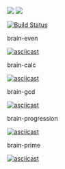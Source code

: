 <a href="https://codeclimate.com/github/iliasov-artem/project-lvl1-s388/maintainability"><img src="https://api.codeclimate.com/v1/badges/14fe59c6961ffd5d3f9f/maintainability" /></a>
<a href="https://codeclimate.com/github/iliasov-artem/project-lvl1-s388/test_coverage"><img src="https://api.codeclimate.com/v1/badges/14fe59c6961ffd5d3f9f/test_coverage" /></a>

[![Build Status](https://travis-ci.org/travis-ci/travis-web.svg?branch=master)](https://travis-ci.org/iliasov-artem/project-lvl1-s388)

brain-even

[![asciicast](https://asciinema.org/a/jJY63dhjWHejH29CMIus5z6oW.svg)](https://asciinema.org/a/jJY63dhjWHejH29CMIus5z6oW)

brain-calc

[![asciicast](https://asciinema.org/a/pEQcIrjvQUKuIe70OGVbreAgQ.svg)](https://asciinema.org/a/pEQcIrjvQUKuIe70OGVbreAgQ)

brain-gcd

[![asciicast](https://asciinema.org/a/GbeMXwLrur6JBvyt8DxfglLhS.svg)](https://asciinema.org/a/GbeMXwLrur6JBvyt8DxfglLhS)

brain-progression

[![asciicast](https://asciinema.org/a/FPXwcA8EdlJLvWtJ8rYomhU44.svg)](https://asciinema.org/a/FPXwcA8EdlJLvWtJ8rYomhU44)

brain-prime

[![asciicast](https://asciinema.org/a/OtJlp0xCwUDDK0BK3blsUHacB.svg)](https://asciinema.org/a/OtJlp0xCwUDDK0BK3blsUHacB)
